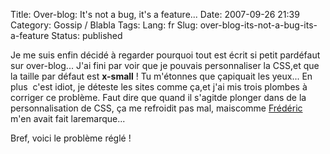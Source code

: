 Title: Over-blog: It's not a bug, it's a feature...
Date: 2007-09-26 21:39
Category: Gossip / Blabla
Tags:
Lang: fr
Slug: over-blog-its-not-a-bug-its-a-feature
Status: published

Je me suis enfin décidé à regarder pourquoi tout est écrit si petit pardéfaut sur over-blog... J'ai fini par voir que je pouvais personnaliser la CSS,et que la taille par défaut est **x-small** ! Tu m'étonnes que çapiquait les yeux... En plus  c'est idiot, je déteste les sites comme ça,et j'ai mis trois plombes à corriger ce problème. Faut dire que quand il s'agitde plonger dans de la personnalisation de CSS, ça me refroidit pas mal, maiscomme [Frédéric](http://www.0d.be/) m'en avait fait laremarque...  
  
Bref, voici le problème réglé !
